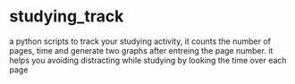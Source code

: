 # studying_track
a python scripts to track your studying activity, it counts the number of pages, time and generate two graphs after entreing the page number. it helps you avoiding distracting while studying by looking the time over each page
